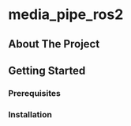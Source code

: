 # media_pipe_ros2
<!-- ABOUT THE PROJECT -->
## About The Project

<!-- GETTING STARTED -->
## Getting Started

### Prerequisites

### Installation
